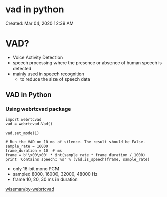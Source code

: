 # vad in python

Created: Mar 04, 2020 12:39 AM

# VAD?

- Voice Activity Detection
- speech processing where the presence or absence of human speech is detected
- mainly used in speech recognition
    - to reduce the size of speech data

## VAD in Python

### Using webrtcvad package

    import webrtcvad
    vad = webrtcvad.Vad()
    
    vad.set_mode(1)
    
    # Run the VAD on 10 ms of silence. The result should be False.
    sample_rate = 16000
    frame_duration = 10  # ms
    frame = b'\x00\x00' * int(sample_rate * frame_duration / 1000)
    print 'Contains speech: %s' % (vad.is_speech(frame, sample_rate)

- only 16-bit mono PCM
- sampled 8000, 16000, 32000, 48000 Hz
- frame 10, 20, 30 ms in duration

[wiseman/py-webrtcvad](https://github.com/wiseman/py-webrtcvad)
